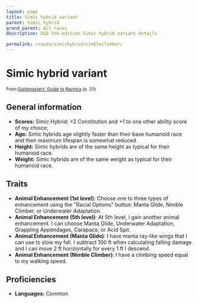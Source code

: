 ```yaml
---
layout: page
title: Simic hybrid variant
parent: Simic hybrid
grand_parent: All races
description: D&D 5th edition Simic hybrid variant details

permalink: /races/simichybrid/nimbleclimber/
---
```


# Simic hybrid variant

<small>From <a target="_blank" href="https://dnd.wizards.com/products/tabletop-games/rpg-products/guildmasters-guide-ravnica">Guildmasters' Guide to Ravnica</a> (p. 20)</small>

## General information

- **Scores:** Simic Hybrid: +2 Constitution and +1 to one other ability score of my choice;
- **Age:** Simic hybrids age slightly faster than their base humanoid race and their maximum lifespan is somewhat reduced.
- **Height:** Simic hybrids are of the same height as typical for their humanoid race.
- **Weight:** Simic hybrids are of the same weight as typical for their humanoid race.

## Traits

- **Animal Enhancement (1st level)**: Choose one to three types of enhancement using the "Racial Options" button: Manta Glide, Nimble Climber, or Underwater Adaptation.
- **Animal Enhancement (5th level)**: At 5th level, I gain another animal enhancement. I can choose Manta Glide, Underwater Adaptation, Grappling Appendages, Carapace, or Acid Spit.
- **Animal Enhancement (Manta Glide)**: I have manta ray-like wings that I can use to slow my fall. I subtract 100 ft when calculating falling damage and I can move 2 ft horizontally for every 1 ft I descend.
- **Animal Enhancement (Nimble Climber)**: I have a climbing speed equal to my walking speed.

## Proficiencies

- **Languages:** Common